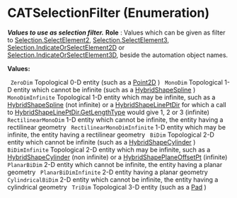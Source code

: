 # CATSelectionFilter (Enumeration)

**_Values to use as selection filter._**
**Role** : Values which can be given as filter to [Selection.SelectElement2](../InfInterfaces/interface_Selection_18040.htm#SelectElement2), [Selection.SelectElement3](../InfInterfaces/interface_Selection_18040.htm#SelectElement3), [Selection.IndicateOrSelectElement2D](../InfInterfaces/interface_Selection_18040.htm#IndicateOrSelectElement2D) or [Selection.IndicateOrSelectElement3D](../InfInterfaces/interface_Selection_18040.htm#IndicateOrSelectElement3D), beside the automation object names.

**Values:**

` ZeroDim`      Topological 0-D entity (such as a
[Point2D](../SketcherInterfaces/interface_Point2D_9306.md) ) ` MonoDim`      Topological 1-D entity which cannot be infinite (such as a
[HybridShapeSpline](../GSMInterfaces/interface_HybridShapeSpline_60786.md) ) ` MonoDimInfinite`      Topological 1-D entity which may be infinite, such as a
[HybridShapeSpline](../GSMInterfaces/interface_HybridShapeSpline_60786.md) (not infinite) or a [HybridShapeLinePtDir](../GSMInterfaces/interface_HybridShapeLinePtDir_81218.md) for which a call to [HybridShapeLinePtDir.GetLengthType](../GSMInterfaces/interface_HybridShapeLinePtDir_81218.htm#GetLengthType) would give 1, 2 or 3 (infinite) ` RectilinearMonoDim`      1-D entity which cannot be infinite, the entity having a rectilinear geometry
` RectilinearMonoDimInfinite`      1-D entity which may be infinite, the entity having a rectilinear geometry
` BiDim`      Topological 2-D entity which cannot be infinite (such as a
[HybridShapeCylinder](../GSMInterfaces/interface_HybridShapeCylinder_75955.md) ) ` BiDimInfinite`      Topological 2-D entity which may be infinite, such as a
[HybridShapeCylinder](../GSMInterfaces/interface_HybridShapeCylinder_75955.md) (non infinite) or a [HybridShapePlaneOffsetPt](../GSMInterfaces/interface_HybridShapePlaneOffsetPt_118752.md) (infinite) ` PlanarBiDim`      2-D entity which cannot be infinite, the entity having a planar geometry
` PlanarBiDimInfinite`      2-D entity having a planar geometry
` CylindricalBiDim`      2-D entity which cannot be infinite, the entity having a cylindrical geometry
` TriDim`      Topological 3-D entity (such as a
[Pad](../PartInterfaces/interface_Pad_1979.md) )